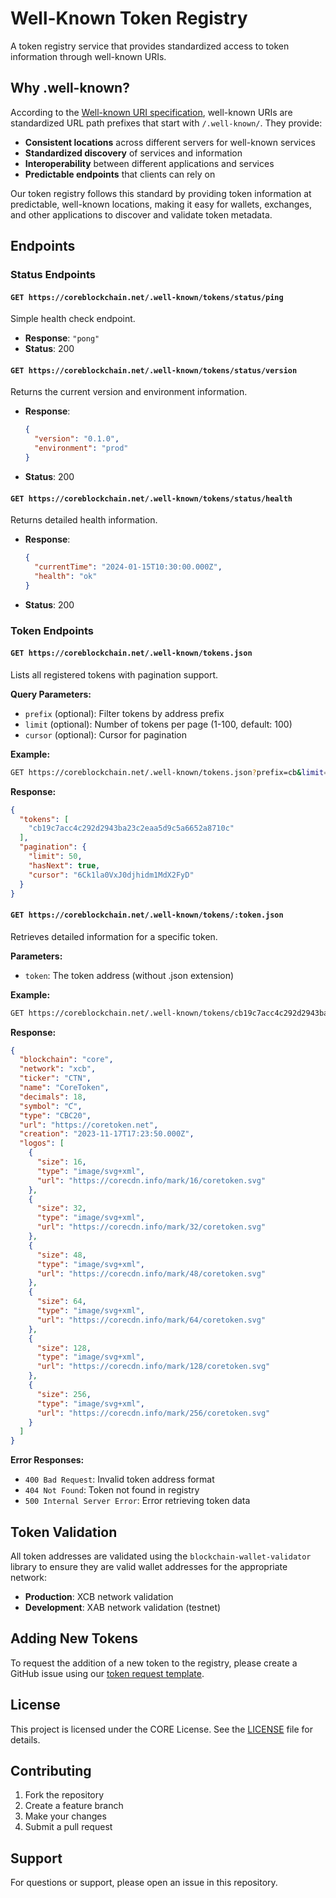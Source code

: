 # Well-Known Token Registry

A token registry service that provides standardized access to token information through well-known URIs.

## Why .well-known?

According to the [Well-known URI specification](https://en.wikipedia.org/wiki/Well-known_URI), well-known URIs are standardized URL path prefixes that start with `/.well-known/`. They provide:

- **Consistent locations** across different servers for well-known services
- **Standardized discovery** of services and information
- **Interoperability** between different applications and services
- **Predictable endpoints** that clients can rely on

Our token registry follows this standard by providing token information at predictable, well-known locations, making it easy for wallets, exchanges, and other applications to discover and validate token metadata.

## Endpoints

### Status Endpoints

#### `GET https://coreblockchain.net/.well-known/tokens/status/ping`

Simple health check endpoint.

- **Response**: `"pong"`
- **Status**: 200

#### `GET https://coreblockchain.net/.well-known/tokens/status/version`

Returns the current version and environment information.

- **Response**:

  ```json
  {
    "version": "0.1.0",
    "environment": "prod"
  }
  ```

- **Status**: 200

#### `GET https://coreblockchain.net/.well-known/tokens/status/health`

Returns detailed health information.

- **Response**:

  ```json
  {
    "currentTime": "2024-01-15T10:30:00.000Z",
    "health": "ok"
  }
  ```

- **Status**: 200

### Token Endpoints

#### `GET https://coreblockchain.net/.well-known/tokens.json`

Lists all registered tokens with pagination support.

**Query Parameters:**

- `prefix` (optional): Filter tokens by address prefix
- `limit` (optional): Number of tokens per page (1-100, default: 100)
- `cursor` (optional): Cursor for pagination

**Example:**

```bash
GET https://coreblockchain.net/.well-known/tokens.json?prefix=cb&limit=50
```

**Response:**

```json
{
  "tokens": [
    "cb19c7acc4c292d2943ba23c2eaa5d9c5a6652a8710c"
  ],
  "pagination": {
    "limit": 50,
    "hasNext": true,
    "cursor": "6Ck1la0VxJ0djhidm1MdX2FyD"
  }
}
```

#### `GET https://coreblockchain.net/.well-known/tokens/:token.json`

Retrieves detailed information for a specific token.

**Parameters:**

- `token`: The token address (without .json extension)

**Example:**

```bash
GET https://coreblockchain.net/.well-known/tokens/cb19c7acc4c292d2943ba23c2eaa5d9c5a6652a8710c.json
```

**Response:**

```json
{
  "blockchain": "core",
  "network": "xcb",
  "ticker": "CTN",
  "name": "CoreToken",
  "decimals": 18,
  "symbol": "Ƈ",
  "type": "CBC20",
  "url": "https://coretoken.net",
  "creation": "2023-11-17T17:23:50.000Z",
  "logos": [
    {
      "size": 16,
      "type": "image/svg+xml",
      "url": "https://corecdn.info/mark/16/coretoken.svg"
    },
    {
      "size": 32,
      "type": "image/svg+xml",
      "url": "https://corecdn.info/mark/32/coretoken.svg"
    },
    {
      "size": 48,
      "type": "image/svg+xml",
      "url": "https://corecdn.info/mark/48/coretoken.svg"
    },
    {
      "size": 64,
      "type": "image/svg+xml",
      "url": "https://corecdn.info/mark/64/coretoken.svg"
    },
    {
      "size": 128,
      "type": "image/svg+xml",
      "url": "https://corecdn.info/mark/128/coretoken.svg"
    },
    {
      "size": 256,
      "type": "image/svg+xml",
      "url": "https://corecdn.info/mark/256/coretoken.svg"
    }
  ]
}
```

**Error Responses:**

- `400 Bad Request`: Invalid token address format
- `404 Not Found`: Token not found in registry
- `500 Internal Server Error`: Error retrieving token data

## Token Validation

All token addresses are validated using the `blockchain-wallet-validator` library to ensure they are valid wallet addresses for the appropriate network:

- **Production**: XCB network validation
- **Development**: XAB network validation (testnet)

## Adding New Tokens

To request the addition of a new token to the registry, please create a GitHub issue using our [token request template](.github/ISSUE_TEMPLATE/token-request.yml).

## License

This project is licensed under the CORE License. See the [LICENSE](LICENSE) file for details.

## Contributing

1. Fork the repository
2. Create a feature branch
3. Make your changes
4. Submit a pull request

## Support

For questions or support, please open an issue in this repository.
